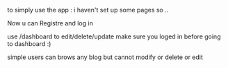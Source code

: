 to simply use the app :
i haven't set up some pages so ..

Now u can Registre and log in 

use /dashboard to edit/delete/update
make sure you loged in before going to dashboard :)

simple users can brows any blog but cannot modify or delete or edit

